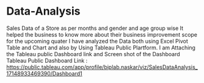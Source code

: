 # Data-Analysis

Sales Data of a Store as per months and gender and age group wise
It helped the business to know more about their business improvement scope for the upcoming quater
I have analyzed the Data both using Excel Pivot Table and Chart and also by Using Tableau Public Plartform.
I am Attaching the Tableau public Dashboard link and Screen shot of the Dashboard 
Tableau Public Dashboard Link : https://public.tableau.com/app/profile/biplab.naskar/viz/SalesDataAnalysis_17148933469390/Dashboard1
